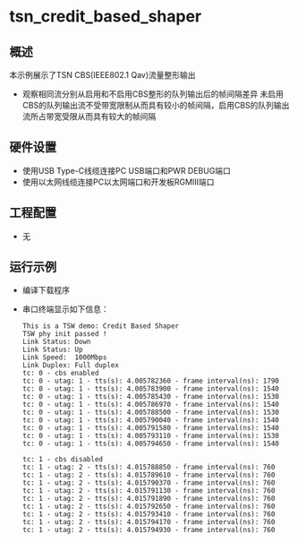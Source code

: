 # tsn_credit_based_shaper

## 概述

本示例展示了TSN CBS(IEEE802.1 Qav)流量整形输出

- 观察相同流分别从启用和不启用CBS整形的队列输出后的帧间隔差异
  未启用CBS的队列输出流不受带宽限制从而具有较小的帧间隔，启用CBS的队列输出流所占带宽受限从而具有较大的帧间隔

## 硬件设置

* 使用USB Type-C线缆连接PC USB端口和PWR DEBUG端口
* 使用以太网线缆连接PC以太网端口和开发板RGMIII端口

## 工程配置

- 无

## 运行示例

* 编译下载程序
* 串口终端显示如下信息：

  ```console
  This is a TSW demo: Credit Based Shaper
  TSW phy init passed !
  Link Status: Down
  Link Status: Up
  Link Speed:  1000Mbps
  Link Duplex: Full duplex
  tc: 0 - cbs enabled
  tc: 0 - utag: 1 - tts(s): 4.005782360 - frame interval(ns): 1790
  tc: 0 - utag: 1 - tts(s): 4.005783900 - frame interval(ns): 1540
  tc: 0 - utag: 1 - tts(s): 4.005785430 - frame interval(ns): 1530
  tc: 0 - utag: 1 - tts(s): 4.005786970 - frame interval(ns): 1540
  tc: 0 - utag: 1 - tts(s): 4.005788500 - frame interval(ns): 1530
  tc: 0 - utag: 1 - tts(s): 4.005790040 - frame interval(ns): 1540
  tc: 0 - utag: 1 - tts(s): 4.005791580 - frame interval(ns): 1540
  tc: 0 - utag: 1 - tts(s): 4.005793110 - frame interval(ns): 1530
  tc: 0 - utag: 1 - tts(s): 4.005794650 - frame interval(ns): 1540

  tc: 1 - cbs disabled
  tc: 1 - utag: 2 - tts(s): 4.015788850 - frame interval(ns): 760
  tc: 1 - utag: 2 - tts(s): 4.015789610 - frame interval(ns): 760
  tc: 1 - utag: 2 - tts(s): 4.015790370 - frame interval(ns): 760
  tc: 1 - utag: 2 - tts(s): 4.015791130 - frame interval(ns): 760
  tc: 1 - utag: 2 - tts(s): 4.015791890 - frame interval(ns): 760
  tc: 1 - utag: 2 - tts(s): 4.015792650 - frame interval(ns): 760
  tc: 1 - utag: 2 - tts(s): 4.015793410 - frame interval(ns): 760
  tc: 1 - utag: 2 - tts(s): 4.015794170 - frame interval(ns): 760
  tc: 1 - utag: 2 - tts(s): 4.015794930 - frame interval(ns): 760

  ```
